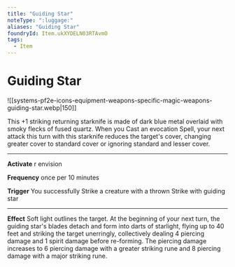 ```yaml
---
title: "Guiding Star"
noteType: ":luggage:"
aliases: "Guiding Star"
foundryId: Item.ukXYDELN03RTAvmO
tags:
  - Item
---
```


# Guiding Star
![[systems-pf2e-icons-equipment-weapons-specific-magic-weapons-guiding-star.webp|150]]

This +1 striking returning starknife is made of dark blue metal overlaid with smoky flecks of fused quartz. When you Cast an evocation Spell, your next attack this turn with this starknife reduces the target's cover, changing greater cover to standard cover or ignoring standard and lesser cover.

* * *

**Activate** r envision

**Frequency** once per 10 minutes

**Trigger** You successfully Strike a creature with a thrown Strike with guiding star

* * *

**Effect** Soft light outlines the target. At the beginning of your next turn, the guiding star's blades detach and form into darts of starlight, flying up to 40 feet and striking the target unerringly, collectively dealing 4 piercing damage and 1 spirit damage before re-forming. The piercing damage increases to 6 piercing damage with a greater striking rune and 8 piercing damage with a major striking rune.
